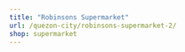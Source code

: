 ```yaml
---
title: "Robinsons Supermarket"
url: /quezon-city/robinsons-supermarket-2/
shop: supermarket
---
```

